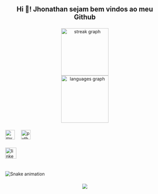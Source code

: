 <h2 align="center">Hi 👋! Jhonathan sejam bem vindos ao meu Github</h2>

###

<div align="center">
  <img src="https://streak-stats.demolab.com?user=Jfjr38&locale=pt-br&mode=daily&theme=dracula&hide_border=false&border_radius=5&date_format=M%20j%5B,%20Y%5D" height="150" alt="streak graph" /> <br>
  <img src="https://github-readme-stats.vercel.app/api/top-langs?username=Jfjr38&locale=pt-br&hide_title=false&layout=compact&card_width=320&langs_count=5&theme=dracula&hide_border=false" height="150" alt="languages graph"  />
</div>

###

<div align="left">
  <img src="https://img.shields.io/badge/MySQL-4479A1?logo=mysql&logoColor=white&style=for-the-badge" height="30" alt="mysql logo"  />
  <img width="12" />
  <img src="https://skillicons.dev/icons?i=py" height="30" alt="python logo"  />
</div>

###

<div align="left">
  <a href="https://www.linkedin.com/in/jhonathan-ferreira-de-jesus-rosa-6b248751?utm_source=share&utm_campaign=share_via&utm_content=profile&utm_medium=android_app" target="_blank">
    <img src="https://img.shields.io/static/v1?message=LinkedIn&logo=linkedin&label=&color=0077B5&logoColor=white&labelColor=&style=for-the-badge" height="35" alt="linkedin logo"  />
  </a>
</div>

###

<br clear="both">

<img src="https://raw.githubusercontent.com/Jfjr38/Jfjr38/output/snake.svg" alt="Snake animation" />

###

<div align="center">
  <img src="https://profile-counter.glitch.me/Jfjr38/count.svg?"  />
</div>

###
